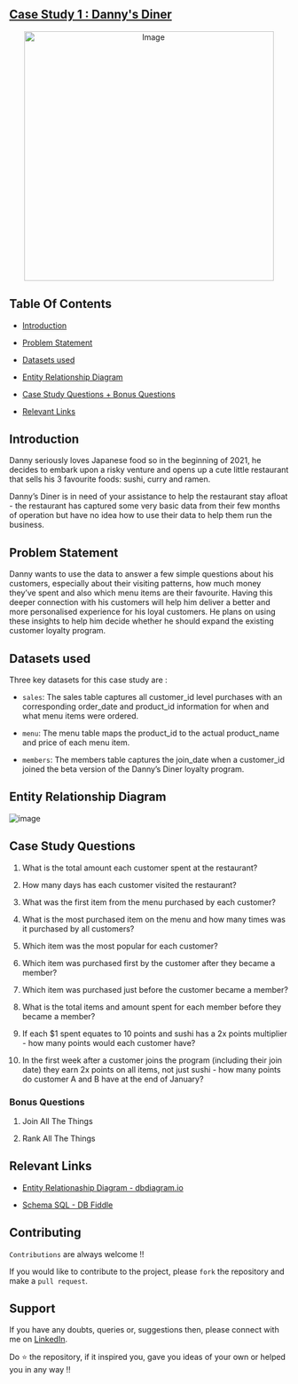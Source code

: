 ## [Case Study 1 : Danny's Diner](https://8weeksqlchallenge.com/case-study-1/)

<p align="center">
<img src="https://8weeksqlchallenge.com/images/case-study-designs/1.png" alt="Image" width="450" height="450">

## Table Of Contents

- [Introduction](#introduction)

- [Problem Statement](#problem-statement)

- [Datasets used](#datasets-used)

- [Entity Relationship Diagram](#entity-relationship-diagram)

- [Case Study Questions + Bonus Questions](#case-study-questions)

- [Relevant Links](#relevant-links)

## Introduction

Danny seriously loves Japanese food so in the beginning of 2021, he decides to embark upon a risky venture and opens up a cute little restaurant that sells his 3 favourite foods: sushi, curry and ramen.

Danny’s Diner is in need of your assistance to help the restaurant stay afloat - the restaurant has captured some very basic data from their few months of operation but have no idea how to use their data to help them run the business.

## Problem Statement

Danny wants to use the data to answer a few simple questions about his customers, especially about their visiting patterns, how much money they’ve spent and also which menu items are their favourite. Having this deeper connection with his customers will help him deliver a better and more personalised experience for his loyal customers.
He plans on using these insights to help him decide whether he should expand the existing customer loyalty program.

## Datasets used

Three key datasets for this case study are :

- `sales`: The sales table captures all customer_id level purchases with an corresponding order_date and product_id information for when and what menu items were ordered.

- `menu`: The menu table maps the product_id to the actual product_name and price of each menu item.

- `members`: The members table captures the join_date when a customer_id joined the beta version of the Danny’s Diner loyalty program.

## Entity Relationship Diagram

![image](https://github.com/faizanxmulla/sql-portfolio/assets/71728480/df17bd9b-c1c7-40ad-80f5-c4c4a3cac58e)

## Case Study Questions

1. What is the total amount each customer spent at the restaurant?

2. How many days has each customer visited the restaurant?
3. What was the first item from the menu purchased by each customer?
4. What is the most purchased item on the menu and how many times was it purchased by all customers?
5. Which item was the most popular for each customer?
6. Which item was purchased first by the customer after they became a member?
7. Which item was purchased just before the customer became a member?
8. What is the total items and amount spent for each member before they became a member?
9. If each $1 spent equates to 10 points and sushi has a 2x points multiplier - how many points would each customer have?
10. In the first week after a customer joins the program (including their join date) they earn 2x points on all items, not just sushi - how many points do customer A and B have at the end of January?

### Bonus Questions

1. Join All The Things

2. Rank All The Things

## Relevant Links

- [Entity Relationaship Diagram - dbdiagram.io](https://dbdiagram.io/d/Dannys-Diner-608d07e4b29a09603d12edbd?utm_source=dbdiagram_embed&utm_medium=bottom_open)

- [Schema SQL - DB Fiddle](https://www.db-fiddle.com/f/4hUAAf83SKPApsRxxyK7d/5)

## Contributing

`Contributions` are always welcome !!

If you would like to contribute to the project, please `fork` the repository and make a `pull request`.

## Support

If you have any doubts, queries or, suggestions then, please connect with me on [LinkedIn](https://www.linkedin.com/in/faizanxmulla/).

Do ⭐ the repository, if it inspired you, gave you ideas of your own or helped you in any way !!
